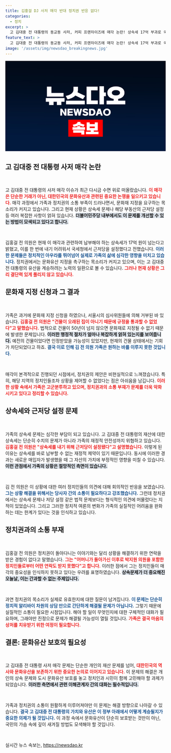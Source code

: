 ```yaml
---
title: 김홍걸 DJ 사저 매각 반대 정치권 반응 없다!
categories:
  - 정치
excerpt: >
  고 김대중 전 대통령의 동교동 사저, 커피 프랜차이즈에 매각 논란! 상속세 17억 부과로 국세청의 압박 속 김홍걸 전 의원은 문화재 지정 실패 이유와 매각 과정의 어려움을 토로하며 정치권의 무관심에 아쉬움을 나타냈다.
feature_text: >
  고 김대중 전 대통령의 동교동 사저, 커피 프랜차이즈에 매각 논란! 상속세 17억 부과로 국세청의 압박 속 김홍걸 전 의원은 문화재 지정 실패 이유와 매각 과정의 어려움을 토로하며 정치권의 무관심에 아쉬움을 나타냈다.
image: '/assets/img/newsdao_breakingnews.jpg'
---
```


<p><img src="/assets/img/newsdao_breakingnews.jpg" alt="flaretime 속보" /></p>

<h2 data-ke-size="size26">고 김대중 전 대통령 사저 매각 논란</h2>

<p data-ke-size="size16">&nbsp;</p>

<p>고 김대중 전 대통령의 사저 매각 이슈가 최근 다시금 수면 위로 떠올랐습니다. <b><span style="color: #ee2323;">이 매각은 단순한 거래가 아닌, 대한민국의 문화유산과 관련된 중요한 논쟁을 일으키고 있습니다.</span></b> 매각 과정에서 가족과 정치권의 소통 부족이 드러나면서, 문화재 지정을 요구하는 목소리가 커지고 있습니다. 그리고 현재 상황은 상속세 문제나 해당 부동산의 근저당 설정 등 여러 복잡한 사항이 얽혀 있습니다. <b><span style="background-color: #21538527;">더불어민주당 내부에서도 이 문제를 개선할 수 있는 방법이 모색되고 있다고 합니다.</span></b></p>

<p data-ke-size="size16">&nbsp;</p>

<p>김홍걸 전 의원은 현재 이 매각과 관련하여 납부해야 하는 상속세가 17억 원이 넘는다고 밝혔고, 이를 한 번에 내기 어려워서 국세청에서 근저당을 설정했다고 전했습니다. <b><span style="color: #1a5490;">이러한 문제들은 정치적인 아우라를 뛰어넘어 실제로 가족의 삶에 심각한 영향을 미치고 있습니다.</span></b> 정치권에서는 문화유산 지정을 촉구하는 목소리가 커지고 있으며, 이는 고 김대중 전 대통령의 유산을 계승하려는 노력의 일환으로 볼 수 있습니다. <b><span style="color: #ee2323;">그러나 현재 상황은 그리 결단력 있게 풀리지 않고 있습니다.</span></b></p>

<h2 data-ke-size="size26">문화재 지정 신청과 그 결과</h2>

<p data-ke-size="size16">&nbsp;</p>

<p>가족은 과거에 문화재 지정 신청을 하였으나, 서울시의 심사위원들에 의해 거부된 바 있습니다. <b><span style="color: #ee2323;">김홍걸 전 의원은 "건물이 오래된 집이 아니기 때문에 규정을 통과할 수 없었다"고 말했습니다.</span></b> 법적으로 건물이 50년이 넘지 않으면 문화재로 지정될 수 없기 때문에 발생한 문제입니다. <b><span style="background-color: #21538527;">이러한 행정적 절차가 얼마나 복잡하게 얽혀 있는지를 보여줍니다.</span></b> 예전의 건물이었다면 인정받았을 가능성이 있었지만, 현재의 건물 상태에서는 기회가 차단되었다고 하죠. <b><span style="color: #1a5490;">결국 이로 인해 김 전 의원 가족은 원하는 바를 이루지 못한 것입니다.</span></b></p>

<p data-ke-size="size16">&nbsp;</p>

<p>매각이 본격적으로 진행되던 시점에서, 정치권의 제안은 비현실적으로 느껴졌습니다. 특히, 해당 지역의 정치인들조차 상황을 제어할 수 없었다는 점은 아쉬움을 남깁니다. <b><span style="color: #ee2323;">이러한 상황 속에서 가족은 고군분투하고 있으며, 정치권과의 소통 부재가 문제를 더욱 악화시키고 있다고 정리할 수 있습니다.</span></b> </p>

<h2 data-ke-size="size26">상속세와 근저당 설정 문제</h2>

<p data-ke-size="size16">&nbsp;</p>

<p>가족의 상속세 문제는 심각한 부담이 되고 있습니다. 고 김대중 전 대통령의 재산에 대한 상속세는 단순히 수치의 문제가 아니라 가족의 재정적 안전성까지 위협하고 있습니다. <b><span style="color: #ee2323;">김홍걸 전 의원은 "상속세를 내기 위해 근저당이 설정됐다"고 설명했습니다.</span></b> 이렇게 된 이유는 상속세를 바로 납부할 수 없는 재정적 제약이 있기 때문입니다. 동시에 이러한 경과는 새로운 매입자가 발생했을 때 그 자산의 가치에 부정적인 영향을 미칠 수 있습니다. <b><span style="background-color: #21538527;">이런 관점에서 가족의 상황은 절망적인 측면이 있습니다.</span></b></p>

<p data-ke-size="size16">&nbsp;</p>

<p>김 전 의원은 이 상황에 대한 여러 정치인들의 의견에 대해 회의적인 반응을 보였습니다. <b><span style="color: #1a5490;">그는 상황 해결을 위해서는 당사자 간의 소통이 필요하다고 강조했습니다.</span></b> 그런데 정치권에서는 상속세 문제나 저당 설정 같은 법적 문제보다는 형식적인 의견에 머물렀다는 지적이 있었습니다. 그리고 그러한 정치적 여론의 변화가 가족의 실질적인 어려움을 완화하는 데는 한계가 있다는 것을 인식하고 있습니다. </p>

<h2 data-ke-size="size26">정치권과의 소통 부재</h2>

<p data-ke-size="size16">&nbsp;</p>

<p>김홍걸 전 의원은 정치권이 돌아다니는 이야기와는 달리 상황을 해결하기 위한 연락을 받은 경험이 없다고 말했습니다. <b><span style="color: #ee2323;">그는 "어머니가 돌아가신 이후로 박지원 의원을 포함한 정치인들로부터 어떤 연락도 받지 못했다"고 합니다.</span></b> 이러한 점에서 그는 정치인들이 매각의 중요성을 인식하지 못하고 있다는 우려를 표명하였습니다. <b><span style="background-color: #21538527;">상속문제가 더 중요해진 오늘날, 이는 간과할 수 없는 주제입니다.</span></b></p>

<p data-ke-size="size16">&nbsp;</p>

<p>과연 정치권의 목소리가 실제로 유효한지에 대한 질문이 남겨집니다. <b><span style="color: #1a5490;">이 문제는 단순히 정치적 알리바이 차원의 상담 만으로 간단하게 해결될 문제가 아닙니다.</span></b> 그렇기 때문에 실질적인 소통이 필요한 시점입니다. 해야 할 일이 무엇인지에 대한 구체적인 대화가 필요하며, 그래야만 진정으로 문제가 해결될 가능성이 열릴 것입니다. <b><span style="color: #ee2323;">가족은 결국 마음의 상처를 치유받기 위한 여정이 필요합니다.</span></b></p>

<h2 data-ke-size="size26">결론: 문화유산 보호의 필요성</h2>

<p data-ke-size="size16">&nbsp;</p>

<p>고 김대중 전 대통령 사저 매각 문제는 단순한 개인의 재산 문제를 넘어, <b><span style="color: #ee2323;">대한민국의 역사와 문화유산을 보존하기 위한 중요한 논의로 이어지고 있습니다.</span></b> 이 문제의 해결은 개인의 상속 문제와 도시 문화유산 보호를 놓고 정치인과 시민이 함께 고민해야 할 과제가 되었습니다. <b><span style="background-color: #21538527;">이러한 측면에서 관련 이해관계자 간의 대화는 필수적입니다.</span></b></p>

<p data-ke-size="size16">&nbsp;</p>

<p>가족과 정치권의 소통이 원활하게 이루어져야만 이 문제는 해결 방향으로 나아갈 수 있습니다. <b><span style="color: #1a5490;">결국 고 김대중 전 대통령의 가치와 유산은 이 정부 아래에서 어떻게 계승될지가 중요한 의제가 될 것입니다.</span></b> 이 과정 속에서 문화유산이 단순히 보호받는 것만이 아닌, 국민의 가슴 속에 깊이 새겨질 방법도 모색해야 할 것입니다. </p>

<p data-ke-size="size16">&nbsp;</p>
실시간 뉴스 속보는, <a href="https://newsdao.kr" rel="dofollow">https://newsdao.kr</a>


